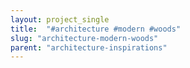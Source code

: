 ```yaml
---
layout: project_single
title:  "#architecture #modern #woods"
slug: "architecture-modern-woods"
parent: "architecture-inspirations"
---
```

 